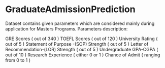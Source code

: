 # GraduateAdmissionPrediction
Dataset contains given parameters which are considered mainly during application for Masters Programs.
Parameters description:

GRE Scores ( out of 340 )
TOEFL Scores ( out of 120 )
University Rating ( out of 5 )
Statement of Purpose -(SOP) Strength ( out of 5 )
Letter of Recommendation-(LOR) Strength ( out of 5 )
Undergraduate GPA-CGPA ( out of 10 )
Research Experience ( either 0 or 1 )
Chance of Admit ( ranging from 0 to 1 )